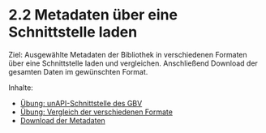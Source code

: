 # 2.2 Metadaten über eine Schnittstelle laden

Ziel: Ausgewählte Metadaten der Bibliothek in verschiedenen Formaten über eine Schnittstelle laden und vergleichen. Anschließend Download der gesamten Daten im gewünschten Format.

Inhalte:
* [Übung: unAPI-Schnittstelle des GBV](2-2-1-uebung-unapi-schnittstelle-des-gbv.md)
* [Übung: Vergleich der verschiedenen Formate](2-2-2-uebung-vergleich-der-verschiedenen-formate.md)
* [Download der Metadaten](2-2-3-download-der-metadaten.md)
